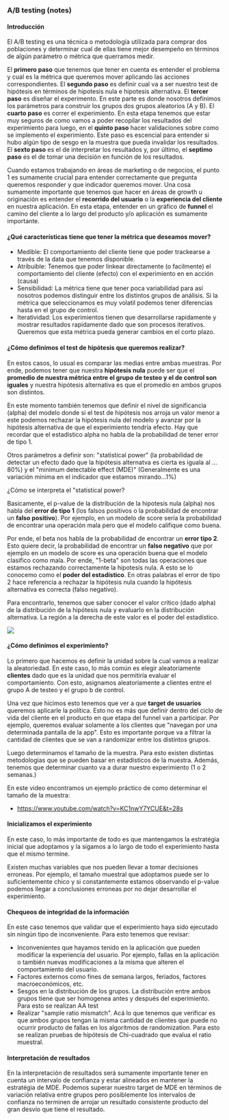 ### A/B testing (notes)

#### Introducción
El A/B testing es una técnica o metodología utilizada para comprar dos poblaciones y determinar cual de ellas tiene mejor desempeño en términos de algún parámetro o métrica que querramos medir.

El **primero paso** que tenemos que tener en cuenta es entender el problema y cual es la métrica que queremos mover aplicando las acciones correspondientes. El **segundo paso** es definir cual va a ser nuestro test de hipótesis en términos de hipotesis nula e hipotesis alternativa. El **tercer paso** es diseñar el experimento. En este parte es donde nosotros definimos los parámetros para construir los grupos dos grupos aleatorios (A y B). El **cuarto paso** es correr el experimiento. En esta etapa tenemos que estar muy seguros de como vamos a poder recopilar los resultados del experimiento para luego, en el **quinto paso** hacer validaciones sobre como se implemento el experimiento. Este paso es escencial para entender si hubo algún tipo de sesgo en la muestra que pueda invalidar los resultados. El **sexto paso** es el de interpretar los resultados y, por último, el **septimo paso** es el de tomar una decisión en función de los resultados.

Cuando estamos trabajando en áreas de marketing o de negocios, el punto 1 es sumamente crucial para entender correctamente que pregunta queremos responder y que indicador queremos mover. Una cosa sumamente importante que tenemos que hacer en áreas de growth u originación es entender el **recorrido del usuario** o la **experiencia del cliente** en nuestra aplicación. En esta etapa, entender en un gráfico de **funnel** el camino del cliente a lo largo del producto y/o aplicación es sumamente importante.

#### ¿Qué características tiene que tener la métrica que deseamos mover?

* Medible: El comportamiento del cliente tiene que poder trackearse a través de la data que tenemos disponible.
* Atribuible: Tenemos que poder linkear directamente (o facilmente) el comportamiento del cliente (efecto) con el experimiento en en acción (causa)
* Sensibilidad: La métrica tiene que tener poca variabilidad para así nosotros podemos distinguir entre los distintos grupos de análisis. Si la métrica que seleccionamos es muy volatil podemos tener diferencias hasta en el grupo de control.
* Iteratividad: Los experimientos tienen que desarrollarse rapidamente y mostrar resultados rapidamente dado que son procesos iterativos. Queremos que esta métrica pueda generar cambios en el corto plazo.

#### ¿Cómo definimos el test de hipótesis que queremos realizar?

En estos casos, lo usual es comparar las medias entre ambas muestras. Por ende, podemos tener que nuestra **hipótesis nula** puede ser que el **promedio de nuestra métrica entre el grupo de testeo y el de control son iguales** y nuestra hipótesis alternativa es que el promedio en ambos grupos son distintos.

En este momento también tenemos que definir el nivel de significancia (alpha) del modelo donde si el test de hipótesis nos arroja un valor menor a este podemos rechazar la hipótesis nula del modelo y avanzar por la hipótesis alternativa de que el experimiento tendría efecto. Hay que recordar que el estadístico alpha no habla de la probabilidad de tener error de tipo 1.

Otros parámetros a definir son: "statistical power" (la probabilidad de detectar un efecto dado que la hipótesis alternatva es cierta es iguala al ... 80%) y el "minimum detectable effect (MDE)" (Generalmente es una variación mínima en el indicador que estamos mirando...1%)

¿Cómo se interpreta el "statistical power?

Basicamente, el p-value de la distribución de la hipotesis nula (alpha) nos habla del **error de tipo 1** (los falsos positivos o la probabilidad de encontrar un **falso positivo**). Por ejemplo, en un modelo de score sería la probabilidad de encontrar una operación mala pero que el modelo califique como buena.

Por ende, el beta nos habla de la probabilidad de encontrar un **error tipo 2**. Esto quiere decir, la probabilidad de encontrar un **falso negativo** que por ejemplo en un modelo de score es una operación buena que el modelo clasifico como mala. Por ende, "1-beta" son todas las operaciones que estamos rechazando correctamente la hipotesis nula. A esto se lo conocemo como el **poder del estadístico**. En otras palabras el error de tipo 2 hace referencia a rechazar la hipótesis nula cuando la hipótesis alternativa es correcta (falso negativo).

Para encontrarlo, tenemos que saber conocer el valor crítico (dado alpha) de la distribución de la hipótesis nula y evaluarlo en la distribución alternativa. La región a la derecha de este valor es el poder del estadístico.

<img src ="/home/lautipintos/Documentos/MachineLearning_101/src/power_stat.png">



#### ¿Cómo definimos el experimiento?

Lo primero que hacemos es definir la unidad sobre la cual vamos a realizar la aleatoriedad. En este caso, lo más común es elegir aleatoriamente **clientes** dado que es la unidad que nos permitiría evaluar el comportamiento. Con esto, asignamos aleatoriamente a clientes entre el grupo A de testeo y el grupo b de control.

Una vez que hicimos esto tenemos que ver a que **target de usuarios** queremos aplicarle la política. Esto no es más que definir dentro del ciclo de vida del cliente en el producto en que etapa del funnel van a participar. Por ejemplo, queremos evaluar solamente a los clientes que "navegan por una determinada pantalla de la app". Esto es importante porque va a filtrar la cantidad de clientes que se van a randomizar entre los distintos grupos.

Luego determinamos el tamaño de la muestra. Para esto existen distintas metodologías que se pueden basar en estadísticos de la muestra. Además, tenemos que determinar cuanto va a durar nuestro experimiento (1 o 2 semanas.)

En este video encontramos un ejemplo práctico de como determinar el tamaño de la muestra:

* https://www.youtube.com/watch?v=KC1nwY7YCUE&t=28s


#### Inicializamos el experimiento

En este caso, lo más importante de todo es que mantengamos la estratégia inicial que adoptamos y la sigamos a lo largo de todo el experimiento hasta que el mismo termine.

Existen muchas variables que nos pueden llevar a tomar decisiones erroneas. Por ejemplo, el tamaño muestral que adoptamos puede ser lo suficientemente chico y si constantemente estamos observando el p-value podemos llegar a conclusiones erroneas por no dejar desarrollar el experimiento.

#### Chequeos de integridad de la información

En este caso tenemos que validar que el experimiento haya sido ejecutado sin ningún tipo de inconveniente. Para esto tenemos que revisar:

* Inconvenientes que hayamos tenido en la aplicación que pueden modificar la experiencia del usuario. Por ejemplo, fallas en la aplicación o también nuevas modificaciones a la misma que alteren el comportamiento del usuario.
* Factores externos como fines de semana largos, feriados, factores macroeconómicos, etc.
* Sesgos en la distribución de los grupos. La distribución entre ambos grupos tiene que ser homogenea antes y después del experimiento. Para esto se realizan AA test
* Realizar "sample ratio mismatch". Acá lo que tenemos que verificar es que ambos grupos tengan la misma cantidad de clientes que puede no ocurrir producto de fallas en los algorítmos de randomization. Para esto se realizan pruebas de hipótesis de Chi-cuadrado que evalua el ratio muestral.

#### Interpretación de resultados

En la interpretación de resultados será sumamente importante tener en cuenta un intervalo de confianza y estar alineados en mantener la estratégia de MDE. Podemos superar nuestro target de MDE en términos de variación relativa entre grupos pero posiblemente los intervalos de confianza no terminen de arrojar un resultado consistente producto del gran desvío que tiene el resultado.



